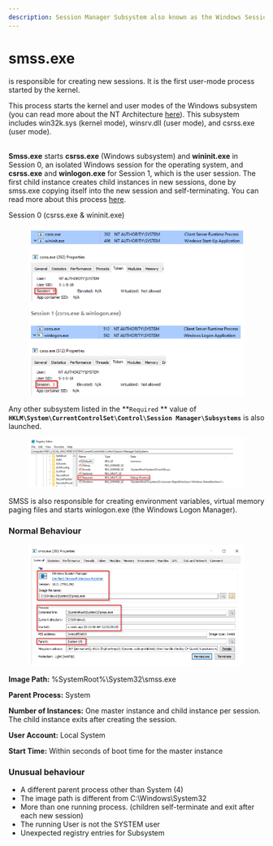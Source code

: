 ```yaml
---
description: Session Manager Subsystem also known as the Windows Session Manager
---
```


# smss.exe

is responsible for creating new sessions. It is the first user-mode process started by the kernel.

This process starts the kernel and user modes of the Windows subsystem (you can read more about the NT Architecture [here](https://en.wikipedia.org/wiki/Architecture\_of\_Windows\_NT)). This subsystem includes win32k.sys (kernel mode), winsrv.dll (user mode), and csrss.exe (user mode).&#x20;

\
**Smss.exe** starts **csrss.exe** (Windows subsystem) and **wininit.exe** in Session 0, an isolated Windows session for the operating system, and **csrss.exe** and **winlogon.exe** for Session 1, which is the user session. The first child instance creates child instances in new sessions, done by smss.exe copying itself into the new session and self-terminating. You can read more about this process [here](https://en.wikipedia.org/wiki/Session\_Manager\_Subsystem).

Session 0 (csrss.exe & wininit.exe)

<figure><img src="../../../.gitbook/assets/image (2).png" alt=""><figcaption></figcaption></figure>

Any other subsystem listed in the **`Required` ** value of **`HKLM\System\CurrentControlSet\Control\Session Manager\Subsystems`** is also launched.

<figure><img src="../../../.gitbook/assets/image (1).png" alt=""><figcaption></figcaption></figure>

SMSS is also responsible for creating environment variables, virtual memory paging files and starts winlogon.exe (the Windows Logon Manager).

### Normal Behaviour

<figure><img src="../../../.gitbook/assets/image.png" alt=""><figcaption></figcaption></figure>

**Image Path:** %SystemRoot%\System32\smss.exe&#x20;

**Parent Process:** System&#x20;

**Number of Instances:** One master instance and child instance per session. The child instance exits after creating the session.&#x20;

**User Account:** Local System

&#x20;**Start Time:** Within seconds of boot time for the master instance

### Unusual behaviour

* A different parent process other than System (4)
* The image path is different from C:\Windows\System32
* More than one running process. (children self-terminate and exit after each new session)
* The running User is not the SYSTEM user
* Unexpected registry entries for Subsystem
